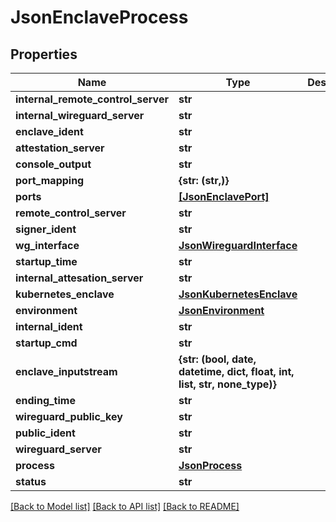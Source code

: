 # JsonEnclaveProcess


## Properties
Name | Type | Description | Notes
------------ | ------------- | ------------- | -------------
**internal_remote_control_server** | **str** |  | [optional] 
**internal_wireguard_server** | **str** |  | [optional] 
**enclave_ident** | **str** |  | [optional] 
**attestation_server** | **str** |  | [optional] 
**console_output** | **str** |  | [optional] 
**port_mapping** | **{str: (str,)}** |  | [optional] 
**ports** | [**[JsonEnclavePort]**](JsonEnclavePort.md) |  | [optional] 
**remote_control_server** | **str** |  | [optional] 
**signer_ident** | **str** |  | [optional] 
**wg_interface** | [**JsonWireguardInterface**](JsonWireguardInterface.md) |  | [optional] 
**startup_time** | **str** |  | [optional] 
**internal_attesation_server** | **str** |  | [optional] 
**kubernetes_enclave** | [**JsonKubernetesEnclave**](JsonKubernetesEnclave.md) |  | [optional] 
**environment** | [**JsonEnvironment**](JsonEnvironment.md) |  | [optional] 
**internal_ident** | **str** |  | [optional] 
**startup_cmd** | **str** |  | [optional] 
**enclave_inputstream** | **{str: (bool, date, datetime, dict, float, int, list, str, none_type)}** |  | [optional] 
**ending_time** | **str** |  | [optional] 
**wireguard_public_key** | **str** |  | [optional] 
**public_ident** | **str** |  | [optional] 
**wireguard_server** | **str** |  | [optional] 
**process** | [**JsonProcess**](JsonProcess.md) |  | [optional] 
**status** | **str** |  | [optional] 

[[Back to Model list]](../README.md#documentation-for-models) [[Back to API list]](../README.md#documentation-for-api-endpoints) [[Back to README]](../README.md)



